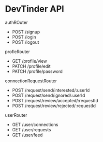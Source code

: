 # DevTinder API

authROuter
- POST /signup
- POST /login
- POST /logout

profleRouter
- GET /profile/view
- PATCH /profile/edit
- PATCH /profile/password

connectionRequestRouter
- POST /request/send/interested/:userId
- POST /request/send/ignored/:userId
- POST /request/review/accepted/:requestId
- POST /request/review/rejected/:requestId

userRouter
- GET /user/connections
- GET /user/requests
- GET /user/feed


